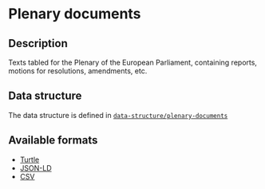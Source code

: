 # Plenary documents

## Description

Texts tabled for the Plenary of the European Parliament, containing reports, motions for resolutions, amendments, etc.

## Data structure

The data structure is defined in [`data-structure/plenary-documents`](../data-structure/plenary-documents/)

## Available formats

- [Turtle](./plenary-documents.ttl)
- [JSON-LD](./plenary-documents.jsonld)
- [CSV](./plenary-documents.csv)